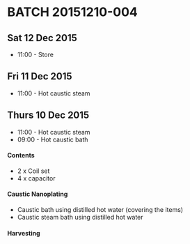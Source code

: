 # BATCH 20151210-004
## Sat 12 Dec 2015
* 11:00 - Store

## Fri 11 Dec 2015
* 11:00 - Hot caustic steam


## Thurs 10 Dec 2015
* 11:00 - Hot caustic steam
* 09:00 - Hot caustic bath


#### Contents
* 2 x Coil set
* 4 x capacitor

#### Caustic Nanoplating 
* Caustic bath using distilled hot water (covering the items)
* Caustic steam bath using distilled hot water

#### Harvesting 
